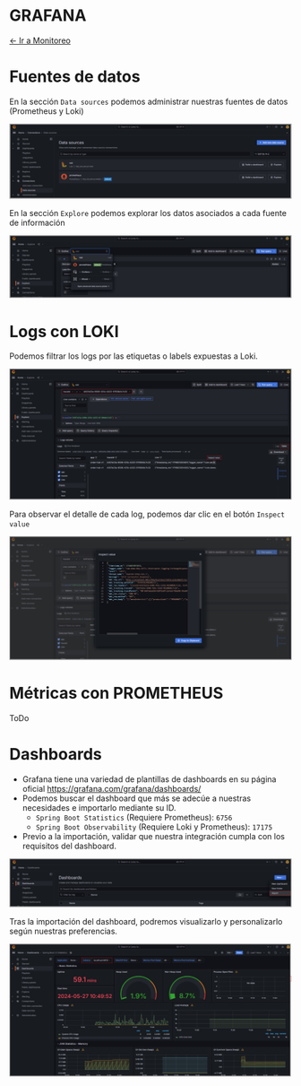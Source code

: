 # GRAFANA

[← Ir a Monitoreo](./../README.md)

# Fuentes de datos
En la sección `Data sources` podemos administrar nuestras fuentes de datos (Prometheus y Loki)

![Fuentes de datos](./images/add-data-source.jpg)

En la sección `Explore` podemos explorar los datos asociados a cada fuente de información

![Fuentes de datos](./images/explore.jpg)

# Logs con LOKI
Podemos filtrar los logs por las etiquetas o labels expuestas a Loki.

![Filtro de logs](./images/loki-logs.jpg)

Para observar el detalle de cada log, podemos dar clic en el botón `Inspect value`

![Detalle del log](./images/loki-logs-detail.jpg)

# Métricas con PROMETHEUS
ToDo

# Dashboards
- Grafana tiene una variedad de plantillas de dashboards en su página oficial https://grafana.com/grafana/dashboards/
- Podemos buscar el dashboard que más se adecúe a nuestras necesidades e importarlo mediante su ID.
  - `Spring Boot Statistics` (Requiere Prometheus): `6756` 
  - `Spring Boot Observability` (Requiere Loki y Prometheus): `17175`
- Previo a la importación, validar que nuestra integración cumpla con los requisitos del dashboard.

![Importación del dashboard](./images/dashboard-import.jpg)

Tras la importación del dashboard, podremos visualizarlo y personalizarlo según nuestras preferencias.

![Importación del dashboard](./images/dashboard-spring-boot-stastics.jpg)